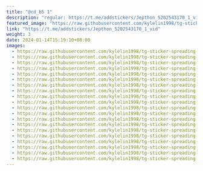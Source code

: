 ```yaml
---
title: "@cd_b5 1"
description: "regular: https://t.me/addstickers/Jepthon_5202543170_1_vid"
featured_image: "https://raw.githubusercontent.com/kylelin1998/tg-sticker-spreading-worldwide-images/main/img/db105ff7-3e4c-4e93-8bff-8c88d3ed67f7.jpg"
link: "https://t.me/addstickers/Jepthon_5202543170_1_vid"
weight: 3
date: 2024-01-14T15:19:10+08:00
images:
  - https://raw.githubusercontent.com/kylelin1998/tg-sticker-spreading-worldwide-images/main/img/db105ff7-3e4c-4e93-8bff-8c88d3ed67f7.jpg
  - https://raw.githubusercontent.com/kylelin1998/tg-sticker-spreading-worldwide-images/main/img/94e56438-cde4-43a1-853f-90449381bb26.jpg
  - https://raw.githubusercontent.com/kylelin1998/tg-sticker-spreading-worldwide-images/main/img/433c0b9d-1640-4ce5-9592-38e5621788dd.jpg
  - https://raw.githubusercontent.com/kylelin1998/tg-sticker-spreading-worldwide-images/main/img/f5ee7b45-bfc0-4c75-9492-0760005bff83.jpg
  - https://raw.githubusercontent.com/kylelin1998/tg-sticker-spreading-worldwide-images/main/img/dbbf4448-bdca-4c3c-8a98-7a6e7e8b93b3.jpg
  - https://raw.githubusercontent.com/kylelin1998/tg-sticker-spreading-worldwide-images/main/img/71b031e5-87e5-4288-a608-351039e98691.jpg
  - https://raw.githubusercontent.com/kylelin1998/tg-sticker-spreading-worldwide-images/main/img/8d4850d2-4cce-4c81-8f3c-42ce413f342b.jpg
  - https://raw.githubusercontent.com/kylelin1998/tg-sticker-spreading-worldwide-images/main/img/75073633-35d6-42e2-8440-b038957bc793.jpg
  - https://raw.githubusercontent.com/kylelin1998/tg-sticker-spreading-worldwide-images/main/img/11acdbf2-2244-4bf1-9150-829917ea8e34.jpg
  - https://raw.githubusercontent.com/kylelin1998/tg-sticker-spreading-worldwide-images/main/img/d6f38ad2-62a1-47f4-9d95-1d184050ae5b.jpg
  - https://raw.githubusercontent.com/kylelin1998/tg-sticker-spreading-worldwide-images/main/img/68607927-3e47-49ad-bd84-2b1285633292.jpg
  - https://raw.githubusercontent.com/kylelin1998/tg-sticker-spreading-worldwide-images/main/img/dbd003c9-dd37-4ad3-b880-b934cfa1517a.jpg
  - https://raw.githubusercontent.com/kylelin1998/tg-sticker-spreading-worldwide-images/main/img/28ef1107-c05b-4772-bdc6-4c91eea95a74.jpg
  - https://raw.githubusercontent.com/kylelin1998/tg-sticker-spreading-worldwide-images/main/img/393100aa-5b0b-4da4-a89c-af6a9db0fe59.jpg
  - https://raw.githubusercontent.com/kylelin1998/tg-sticker-spreading-worldwide-images/main/img/348ec854-ad05-4685-980c-956c7dadb14e.jpg
  - https://raw.githubusercontent.com/kylelin1998/tg-sticker-spreading-worldwide-images/main/img/c56249d9-d5a3-4847-87e4-3f7dc28adda0.jpg
  - https://raw.githubusercontent.com/kylelin1998/tg-sticker-spreading-worldwide-images/main/img/70616cd4-8849-4e0d-9637-14017420081e.jpg
  - https://raw.githubusercontent.com/kylelin1998/tg-sticker-spreading-worldwide-images/main/img/7503944b-b7d1-4fc5-bb12-8a6936dfc661.jpg
  - https://raw.githubusercontent.com/kylelin1998/tg-sticker-spreading-worldwide-images/main/img/ea08d563-663b-472f-b790-ed56a6c1c26b.jpg
  - https://raw.githubusercontent.com/kylelin1998/tg-sticker-spreading-worldwide-images/main/img/dccb97ad-9831-4f24-94bd-3e129b3e9123.jpg
---
```

